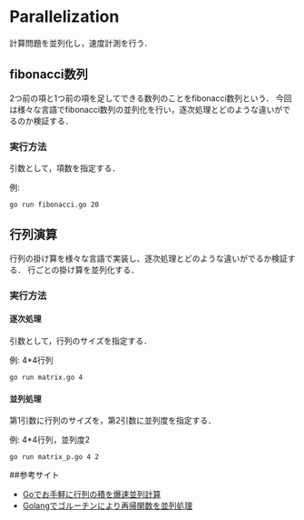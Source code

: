 # Parallelization
計算問題を並列化し，速度計測を行う．

## fibonacci数列
2つ前の項と1つ前の項を足してできる数列のことをfibonacci数列という．
今回は様々な言語でfibonacci数列の並列化を行い，逐次処理とどのような違いがでるのか検証する．

### 実行方法 

引数として，項数を指定する．

例:
```
go run fibonacci.go 20
```

## 行列演算
行列の掛け算を様々な言語で実装し、逐次処理とどのような違いがでるか検証する．
行ごとの掛け算を並列化する．

### 実行方法

#### 逐次処理

引数として，行列のサイズを指定する．

例: 4*4行列
```
go run matrix.go 4
```

#### 並列処理

第1引数に行列のサイズを，第2引数に並列度を指定する．

例: 4*4行列，並列度2
```
go run matrix_p.go 4 2 
```
 
 ##参考サイト
 - [Goでお手軽に行列の積を爆速並列計算](https://qiita.com/hamadu/items/fce4ee1e4b5c2c2d24df)
 - [Golangでゴルーチンにより再帰関数を並列処理](https://qiita.com/hiroykam/items/fdbb68ea21e5c67b8225)
